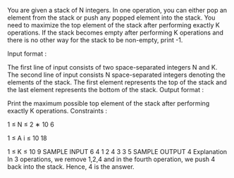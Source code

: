 You are given a stack of N integers. In one operation, you can either pop an element from the stack or push any popped element into the stack. You need to maximize the top element of the stack after performing exactly K operations. If the stack becomes empty after performing K operations and there is no other way for the stack to be non-empty, print -1.

  

Input format :

The first line of input consists of two space-separated integers N and K.
The second line of input consists N space-separated integers denoting the elements of the stack. The first element represents the top of the stack and the last element represents the bottom of the stack.
Output format :

Print the maximum possible top element of the stack after performing exactly K operations.
Constraints : 


1
≤
N
≤
2
∗
10
6

1
≤
A
i
≤
10
18

1
≤
K
≤
10
9
SAMPLE INPUT 
6 4
1 2 4 3 3 5
SAMPLE OUTPUT 
4
Explanation
In 3 operations, we remove 1,2,4 and in the fourth operation, we push 4 back into the stack. Hence, 4 is the answer.